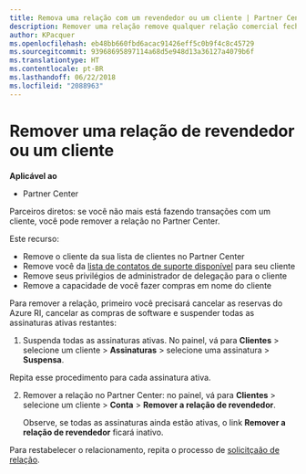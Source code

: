 ```yaml
---
title: Remova uma relação com um revendedor ou um cliente | Partner Center
description: Remover uma relação remove qualquer relação comercial fechada do modo de exibição no Partner Center.
author: KPacquer
ms.openlocfilehash: eb48bb660fbd6acac91426eff5c0b9f4c8c45729
ms.sourcegitcommit: 93968695897114a68d5e948d13a36127a4079b6f
ms.translationtype: HT
ms.contentlocale: pt-BR
ms.lasthandoff: 06/22/2018
ms.locfileid: "2088963"
---
```

# <a name="remove-a-reseller-relationship-with-a-customer"></a>Remover uma relação de revendedor ou um cliente

**Aplicável ao**

-   Partner Center

Parceiros diretos: se você não mais está fazendo transações com um cliente, você pode remover a relação no Partner Center. 

Este recurso:
*  Remove o cliente da sua lista de clientes no Partner Center
*  Remove você da [lista de contatos de suporte disponível](assign-support-contacts.md) para seu cliente
*  Remove seus privilégios de administrador de delegação para o cliente
*  Remove a capacidade de você fazer compras em nome do cliente

Para remover a relação, primeiro você precisará cancelar as reservas do Azure RI, cancelar as compras de software e suspender todas as assinaturas ativas restantes:

1.  Suspenda todas as assinaturas ativas. No painel, vá para **Clientes** > selecione um cliente > **Assinaturas** > selecione uma assinatura > **Suspensa**. 

   Repita esse procedimento para cada assinatura ativa.

2.  Remover a relação no Partner Center: no painel, vá para **Clientes** > selecione um cliente > **Conta** > **Remover a relação de revendedor**.

    Observe, se todas as assinaturas ainda estão ativas, o link **Remover a relação de revendedor** ficará inativo. 

Para restabelecer o relacionamento, repita o processo de [solicitçaão de relação](request-a-relationship-with-a-customer.md).
